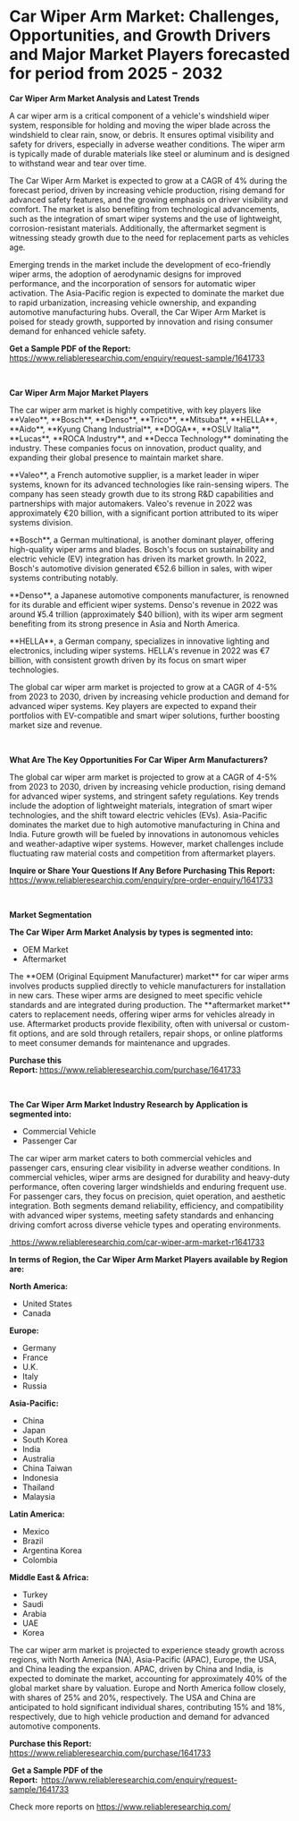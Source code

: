<p><h1>Car Wiper Arm Market: Challenges, Opportunities, and Growth Drivers and Major Market Players forecasted for period from 2025 - 2032</h1></p><p><strong>Car Wiper Arm Market Analysis and Latest Trends</strong></p>
<p><p>A car wiper arm is a critical component of a vehicle's windshield wiper system, responsible for holding and moving the wiper blade across the windshield to clear rain, snow, or debris. It ensures optimal visibility and safety for drivers, especially in adverse weather conditions. The wiper arm is typically made of durable materials like steel or aluminum and is designed to withstand wear and tear over time.</p><p>The Car Wiper Arm Market is expected to grow at a CAGR of 4% during the forecast period, driven by increasing vehicle production, rising demand for advanced safety features, and the growing emphasis on driver visibility and comfort. The market is also benefiting from technological advancements, such as the integration of smart wiper systems and the use of lightweight, corrosion-resistant materials. Additionally, the aftermarket segment is witnessing steady growth due to the need for replacement parts as vehicles age.</p><p>Emerging trends in the market include the development of eco-friendly wiper arms, the adoption of aerodynamic designs for improved performance, and the incorporation of sensors for automatic wiper activation. The Asia-Pacific region is expected to dominate the market due to rapid urbanization, increasing vehicle ownership, and expanding automotive manufacturing hubs. Overall, the Car Wiper Arm Market is poised for steady growth, supported by innovation and rising consumer demand for enhanced vehicle safety.</p></p>
<p><strong>Get a Sample PDF of the Report:&nbsp;</strong> <a href="https://www.reliableresearchiq.com/enquiry/request-sample/1641733?utm_campaign=1082&utm_medium=2&utm_source=Github&utm_content=ia&utm_term=23012025&utm_id=car-wiper-arm">https://www.reliableresearchiq.com/enquiry/request-sample/1641733</a></p>
<p>&nbsp;</p>
<p><strong>Car Wiper Arm Major Market Players</strong></p>
<p><p>The car wiper arm market is highly competitive, with key players like **Valeo**, **Bosch**, **Denso**, **Trico**, **Mitsuba**, **HELLA**, **Aido**, **Kyung Chang Industrial**, **DOGA**, **OSLV Italia**, **Lucas**, **ROCA Industry**, and **Decca Technology** dominating the industry. These companies focus on innovation, product quality, and expanding their global presence to maintain market share.</p><p>**Valeo**, a French automotive supplier, is a market leader in wiper systems, known for its advanced technologies like rain-sensing wipers. The company has seen steady growth due to its strong R&D capabilities and partnerships with major automakers. Valeo's revenue in 2022 was approximately €20 billion, with a significant portion attributed to its wiper systems division.</p><p>**Bosch**, a German multinational, is another dominant player, offering high-quality wiper arms and blades. Bosch's focus on sustainability and electric vehicle (EV) integration has driven its market growth. In 2022, Bosch's automotive division generated €52.6 billion in sales, with wiper systems contributing notably.</p><p>**Denso**, a Japanese automotive components manufacturer, is renowned for its durable and efficient wiper systems. Denso's revenue in 2022 was around ¥5.4 trillion (approximately $40 billion), with its wiper arm segment benefiting from its strong presence in Asia and North America.</p><p>**HELLA**, a German company, specializes in innovative lighting and electronics, including wiper systems. HELLA's revenue in 2022 was €7 billion, with consistent growth driven by its focus on smart wiper technologies.</p><p>The global car wiper arm market is projected to grow at a CAGR of 4-5% from 2023 to 2030, driven by increasing vehicle production and demand for advanced wiper systems. Key players are expected to expand their portfolios with EV-compatible and smart wiper solutions, further boosting market size and revenue.</p></p>
<p>&nbsp;</p>
<p><strong>What Are The Key Opportunities For Car Wiper Arm Manufacturers?</strong></p>
<p><p>The global car wiper arm market is projected to grow at a CAGR of 4-5% from 2023 to 2030, driven by increasing vehicle production, rising demand for advanced wiper systems, and stringent safety regulations. Key trends include the adoption of lightweight materials, integration of smart wiper technologies, and the shift toward electric vehicles (EVs). Asia-Pacific dominates the market due to high automotive manufacturing in China and India. Future growth will be fueled by innovations in autonomous vehicles and weather-adaptive wiper systems. However, market challenges include fluctuating raw material costs and competition from aftermarket players.</p></p>
<p><strong>Inquire or Share Your Questions If Any Before Purchasing This Report:</strong> <a href="https://www.reliableresearchiq.com/enquiry/pre-order-enquiry/1641733?utm_campaign=1082&utm_medium=2&utm_source=Github&utm_content=ia&utm_term=23012025&utm_id=car-wiper-arm">https://www.reliableresearchiq.com/enquiry/pre-order-enquiry/1641733</a></p>
<p>&nbsp;</p>
<p><strong>Market Segmentation</strong></p>
<p><strong>The Car Wiper Arm Market Analysis by types is segmented into:</strong></p>
<p><ul><li>OEM Market</li><li>Aftermarket</li></ul></p>
<p><p>The **OEM (Original Equipment Manufacturer) market** for car wiper arms involves products supplied directly to vehicle manufacturers for installation in new cars. These wiper arms are designed to meet specific vehicle standards and are integrated during production. The **aftermarket market** caters to replacement needs, offering wiper arms for vehicles already in use. Aftermarket products provide flexibility, often with universal or custom-fit options, and are sold through retailers, repair shops, or online platforms to meet consumer demands for maintenance and upgrades.</p></p>
<p><strong>Purchase this Report:&nbsp;</strong><a href="https://www.reliableresearchiq.com/purchase/1641733?utm_campaign=1082&utm_medium=2&utm_source=Github&utm_content=ia&utm_term=23012025&utm_id=car-wiper-arm">https://www.reliableresearchiq.com/purchase/1641733</a></p>
<p>&nbsp;</p>
<p><strong>The Car Wiper Arm Market Industry Research by Application is segmented into:</strong></p>
<p><ul><li>Commercial Vehicle</li><li>Passenger Car</li></ul></p>
<p><p>The car wiper arm market caters to both commercial vehicles and passenger cars, ensuring clear visibility in adverse weather conditions. In commercial vehicles, wiper arms are designed for durability and heavy-duty performance, often covering larger windshields and enduring frequent use. For passenger cars, they focus on precision, quiet operation, and aesthetic integration. Both segments demand reliability, efficiency, and compatibility with advanced wiper systems, meeting safety standards and enhancing driving comfort across diverse vehicle types and operating environments.</p></p>
<p><a href="https://www.reliableresearchiq.com/car-wiper-arm-market-r1641733?utm_campaign=1082&utm_medium=2&utm_source=Github&utm_content=ia&utm_term=23012025&utm_id=car-wiper-arm">&nbsp;https://www.reliableresearchiq.com/car-wiper-arm-market-r1641733</a></p>
<p><strong>In terms of Region, the Car Wiper Arm Market Players available by Region are:</strong></p>
<p>
    <p> <strong> North America: </strong>
        <ul>
            <li>United States</li>
            <li>Canada</li>
        </ul>
        </p> 
    <p> <strong> Europe: </strong>
        <ul>
            <li>Germany</li>
            <li>France</li>
            <li>U.K.</li>
            <li>Italy</li>
            <li>Russia</li>
        </ul>
        </p> 
    <p> <strong> Asia-Pacific: </strong>
        <ul>
            <li>China</li>
            <li>Japan</li>
            <li>South Korea</li>
            <li>India</li>
            <li>Australia</li>
            <li>China Taiwan</li>
            <li>Indonesia</li>
            <li>Thailand</li>
            <li>Malaysia</li>
        </ul>
        </p> 
    <p> <strong> Latin America: </strong>
        <ul>
            <li>Mexico</li>
            <li>Brazil</li>
            <li>Argentina Korea</li>
            <li>Colombia</li>
        </ul>
        </p> 
    <p> <strong> Middle East & Africa: </strong>
        <ul>
            <li>Turkey</li>
            <li>Saudi</li>
            <li>Arabia</li>
            <li>UAE</li>
            <li>Korea</li>
        </ul>
    </p>
    </p>
<p><p>The car wiper arm market is projected to experience steady growth across regions, with North America (NA), Asia-Pacific (APAC), Europe, the USA, and China leading the expansion. APAC, driven by China and India, is expected to dominate the market, accounting for approximately 40% of the global market share by valuation. Europe and North America follow closely, with shares of 25% and 20%, respectively. The USA and China are anticipated to hold significant individual shares, contributing 15% and 18%, respectively, due to high vehicle production and demand for advanced automotive components.</p></p>
<p><strong>Purchase this Report: </strong><a href="https://www.reliableresearchiq.com/purchase/1641733?utm_campaign=1082&utm_medium=2&utm_source=Github&utm_content=ia&utm_term=23012025&utm_id=car-wiper-arm">https://www.reliableresearchiq.com/purchase/1641733</a></p>
<p>&nbsp;<strong>Get a Sample PDF of the Report:&nbsp;&nbsp;</strong><a href="https://www.reliableresearchiq.com/enquiry/request-sample/1641733?utm_campaign=1082&utm_medium=2&utm_source=Github&utm_content=ia&utm_term=23012025&utm_id=car-wiper-arm">https://www.reliableresearchiq.com/enquiry/request-sample/1641733</a></p>
<p><strong></strong></p>
<p>Check more reports on <a href="https://www.reliableresearchiq.com/?utm_campaign=1082&utm_medium=2&utm_source=Github&utm_content=ia&utm_term=23012025&utm_id=car-wiper-arm">https://www.reliableresearchiq.com/</a></p>